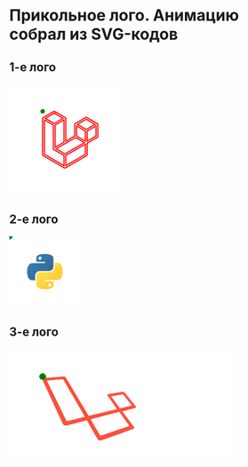 # Прикольное лого. Анимацию собрал из SVG-кодов 

## 1-е лого
<img src="./laravel-logo.svg">

## 2-е лого
<img src="./python-logo.svg">

## 3-е лого
<img src="./laravel-logo2.svg">
